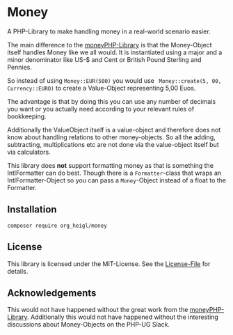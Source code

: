 # Money

A PHP-Library to make handling money in a real-world scenario easier.

The main difference to the [moneyPHP-Library](https://github.com/moneyphp/money) is that the Money-Object itself 
handles Money like we all would. It is instantiated using a major and a minor denominator like US-$ and Cent or British 
Pound Sterling and Pennies.

So instead of using `Money::EUR(500)` you would use ` Money::create(5, 00, Currency::EURO)` to create a Value-Object 
representing 5,00 Euos.

The advantage is that by doing this you can use any number of decimals you want or you actually need according to 
your relevant rules of bookkeeping.

Additionally the ValueObject itself is a value-object and therefore does not know about handling relations to other 
money-objects. So all the adding, subtracting, multiplications etc are not done via the value-object itself but 
via calculators.

This library does **not** support formatting money as that is something the IntlFormatter can do best. 
Though there is a `Formatter`-class that wraps an IntlFormatter-Object so you can pass a `Money`-Object instead of a 
float to the Formatter.

## Installation

    composer require org_heigl/money

## License

This library is licensed under the MIT-License. See the [License-File](LICENSE.md) for details.

## Acknowledgements

This would not have happened without the great work from the [moneyPHP-Library](https://github.com/moneyphp/money). 
Additionally this would not have happened without the interesting discussions about Money-Objects on the PHP-UG Slack. 
